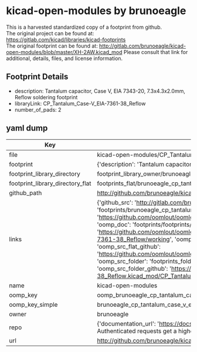 # kicad-open-modules by brunoeagle  
This is a harvested standardized copy of a footprint from github.  
The original project can be found at:  
https://gitlab.com/kicad/libraries/kicad-footprints  
The original footprint can be found at:
http://gitlab.com/brunoeagle/kicad-open-modules/blob/master/XH-2AW.kicad_mod
Please consult that link for additional, details, files, and license information.  
## Footprint Details
* description: Tantalum capacitor, Case V, EIA 7343-20, 7.3x4.3x2.0mm, Reflow soldering footprint  
* libraryLink: CP_Tantalum_Case-V_EIA-7361-38_Reflow  
* number_of_pads: 2  
## yaml dump  
| Key | Value |  
| --- | --- |  
| file | kicad-open-modules/CP_Tantalum_Case-V_EIA-7361-38_Reflow.kicad_mod |  
| footprint | {'description': 'Tantalum capacitor, Case V, EIA 7343-20, 7.3x4.3x2.0mm, Reflow soldering footprint', 'libraryLink': 'CP_Tantalum_Case-V_EIA-7361-38_Reflow', 'number_of_pads': 2} |  
| footprint_library_directory | footprint_library_owner/brunoeagle_kicad-open-modules |  
| footprint_library_directory_flat | footprints_flat/brunoeagle_cp_tantalum_case_v_eia_7361_38_reflow_cp_tantalum_case_v_eia_7361_38_reflow/working |  
| github_path | http://github.com/brunoeagle/kicad-open-modules/blob/master/CP_Tantalum_Case-V_EIA-7361-38_Reflow.kicad_mod |  
| links | {'github_src': 'http://gitlab.com/brunoeagle/kicad-open-modules/blob/master/XH-2AW.kicad_mod', 'github_src_repo': 'https://gitlab.com/kicad/libraries/kicad-footprints', 'oomp_bot': 'footprints/brunoeagle_cp_tantalum_case_v_eia_7361_38_reflow_cp_tantalum_case_v_eia_7361_38_reflow/working', 'oomp_bot_github': 'https://github.com/oomlout/oomlout_oomp_footprint_bot/tree/main/footprints/brunoeagle_cp_tantalum_case_v_eia_7361_38_reflow_cp_tantalum_case_v_eia_7361_38_reflow/working', 'oomp_doc': 'footprints/footprints/brunoeagle/CP_Tantalum_Case-V_EIA-7361-38_Reflow.kicad_mod/CP_Tantalum_Case-V_EIA-7361-38_Reflow/working/', 'oomp_doc_github': 'https://github.com/oomlout/oomlout_oomp_footprint_doc/tree/main/footprints/footprints/brunoeagle/CP_Tantalum_Case-V_EIA-7361-38_Reflow.kicad_mod/CP_Tantalum_Case-V_EIA-7361-38_Reflow/working', 'oomp_src_flat': 'footprints_flat/footprints_flat/brunoeagle_cp_tantalum_case_v_eia_7361_38_reflow_cp_tantalum_case_v_eia_7361_38_reflow/working', 'oomp_src_flat_github': 'https://github.com/oomlout/oomlout_oomp_footprint_src/tree/main/footprints_flat/brunoeagle_cp_tantalum_case_v_eia_7361_38_reflow_cp_tantalum_case_v_eia_7361_38_reflow/working', 'oomp_src_folder': 'footprints_folder/footprints_folder/brunoeagle/CP_Tantalum_Case-V_EIA-7361-38_Reflow.kicad_mod/CP_Tantalum_Case-V_EIA-7361-38_Reflow/working', 'oomp_src_folder_github': 'https://github.com/oomlout/oomlout_oomp_footprint_src/tree/main/footprints_folder/brunoeagle/CP_Tantalum_Case-V_EIA-7361-38_Reflow.kicad_mod/CP_Tantalum_Case-V_EIA-7361-38_Reflow/working'} |  
| name | kicad-open-modules |  
| oomp_key | oomp_brunoeagle_cp_tantalum_case_v_eia_7361_38_reflow_cp_tantalum_case_v_eia_7361_38_reflow |  
| oomp_key_simple | brunoeagle_cp_tantalum_case_v_eia_7361_38_reflow_cp_tantalum_case_v_eia_7361_38_reflow |  
| owner | brunoeagle |  
| repo | {'documentation_url': 'https://docs.github.com/rest/overview/resources-in-the-rest-api#rate-limiting', 'message': "API rate limit exceeded for 84.66.173.59. (But here's the good news: Authenticated requests get a higher rate limit. Check out the documentation for more details.)"} |  
| url | http://github.com/brunoeagle/kicad-open-modules |  

